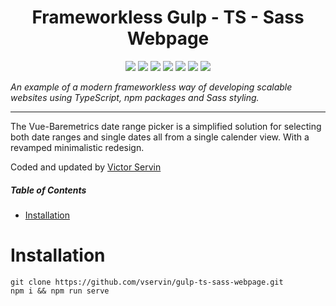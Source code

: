 <h1 style="text-align: center">Frameworkless Gulp - TS - Sass Webpage</h1>

<p style="text-align: center">
    <img src="https://img.shields.io/badge/author-vservin-blueviolet.svg">
    <img src="https://img.shields.io/npm/v/vue2-baremetrics-calendar">
    <img src="https://img.shields.io/github/package-json/dependency-version/vservin/gulp-ts-sass-webpage/dev/gulp/master">
    <img src="https://img.shields.io/github/package-json/dependency-version/vservin/gulp-ts-sass-webpage/dev/typescript/master">
    <img src="https://img.shields.io/github/package-json/dependency-version/vservin/gulp-ts-sass-webpage/dev/node-sass/master">
	<img src="https://img.shields.io/github/issues/vservin/gulp-ts-sass-webpage">
    <img src="https://img.shields.io/github/license/vservin/gulp-ts-sass-webpage">
</p>

_An example of a modern frameworkless way of developing scalable websites using TypeScript, npm packages and Sass styling._

---

The Vue-Baremetrics date range picker is a simplified solution for selecting both date ranges and single dates all from a single calender view. With a revamped minimalistic redesign.

Coded and updated by [Victor Servin](https://github.com/vservin)

##### Table of Contents
- [Installation](#installation)

<a name="installation"></a>
# Installation

```console
git clone https://github.com/vservin/gulp-ts-sass-webpage.git
npm i && npm run serve
```

